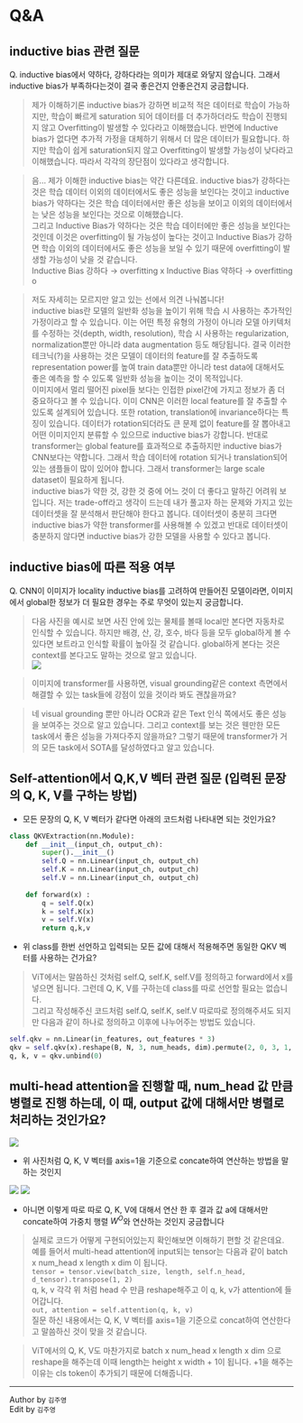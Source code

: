 # Q&A
## inductive bias 관련 질문

Q. inductive bias에서 약하다, 강하다라는 의미가 제대로 와닿지 않습니다.  그래서 inductive bias가 부족하다는것이 결국 좋은건지 안좋은건지 궁금합니다.

>제가 이해하기론 inductive bias가 강하면 비교적 적은 데이터로 학습이 가능하지만, 학습이 빠르게 saturation 되어 데이터를 더 추가하더라도 학습이 진행되지 않고 Overfitting이 발생할 수 있다라고 이해했습니다. 반면에 Inductive bias가 없다면 추가적 가정을 대체하기 위해서 더 많은 데이터가 필요합니다. 하지만  학습이 쉽게 saturation되지 않고 Overfitting이 발생할 가능성이 낮다라고 이해했습니다. 따라서 각각의 장단점이 있다라고 생각합니다.
>

>음… 제가 이해한 inductive bias는 약간 다른데요. inductive bias가 강하다는 것은 학습 데이터 이외의 데이터에서도 좋은 성능을 보인다는 것이고 inductive bias가 약하다는 것은 학습 데이터에서만 좋은 성능을 보이고 이외의 데이터에서는 낮은 성능을 보인다는 것으로 이해했습니다.  
그리고 Inductive Bias가 약하다는 것은 학습 데이터에만 좋은 성능을 보인다는 것인데 이것은 overfitting이 될 가능성이 높다는 것이고 Inductive Bias가 강하면 학습 이외의 데이터에서도 좋은 성능을 보일 수 있기 때문에 overfitting이 발생할 가능성이 낮을 것 같습니다.  
Inductive Bias 강하다 → overfitting x
Inductive Bias 약하다 → overfitting o
>

>저도 자세히는 모르지만 알고 있는 선에서 의견 나눠봅니다!  
inductive bias란  모델의 일반화 성능을 높이기 위해 학습 시 사용하는 추가적인 가정이라고 할 수 있습니다. 이는 어떤 특정 유형의 가정이 아니라 모델 아키텍처를 수정하는 것(depth, width, resolution), 학습 시 사용하는 regularization, normalization뿐만 아니라 data augmentation 등도 해당됩니다. 결국 이러한 테크닉(?)을 사용하는 것은 모델이 데이터의 feature를 잘 추출하도록 representation power를 높여 train data뿐만 아니라 test data에 대해서도 좋은 예측을 할 수 있도록 일반화 성능을 높이는 것이 목적입니다.  
이미지에서 멀리 떨어진 pixel들 보다는 인접한 pixel간에 가지고 정보가 좀 더 중요하다고 볼 수 있습니다. 이미 CNN은 이러한 local feature를 잘 추출할 수 있도록 설계되어 있습니다. 또한 rotation, translation에 invariance하다는 특징이 있습니다. 데이터가 rotation되더라도 큰 문제 없이 feature를 잘 뽑아내고 어떤 이미지인지 분류할 수 있으므로 inductive bias가 강합니다. 반대로 transformer는 global feature를 효과적으로 추출하지만 inductive bias가 CNN보다는 약합니다. 그래서 학습 데이터에 rotation 되거나 translation되어 있는 샘플들이 많이 있어야 합니다. 그래서 transformer는 large scale dataset이 필요하게 됩니다.  
inductive bias가 약한 것, 강한 것 중에 어느 것이 더 좋다고 말하긴 어려워 보입니다. 저는 trade-off라고 생각이 드는데 내가 풀고자 하는 문제와 가지고 있는 데이터셋을 잘 분석해서 판단해야 한다고 봅니다. 데이터셋이 충분히 크다면 inductive bias가 약한 transformer를 사용해볼 수 있겠고 반대로 데이터셋이 충분하지 않다면 inductive bias가 강한 모델을 사용할 수 있다고 봅니다.
>

## inductive bias에 따른 적용 여부
 
Q. CNN이 이미지가 locality inductive bias를 고려하여 만들어진 모델이라면, 이미지에서 global한 정보가 더 필요한 경우는 주로 무엇이 있는지 궁금합니다.

>다음 사진을 예시로 보면 사진 안에 있는 물체를 볼때 local만 본다면 자동차로 인식할 수 있습니다. 하지만 배경, 산, 강, 호수, 바다 등을 모두 global하게 볼 수 있다면 보트라고 인식할 확률이 높아질 것 같습니다. global하게 본다는 것은 context를 본다고도 말하는 것으로 알고 있습니다.  
![](imgs/01_4.png)
>

>이미지에 transformer를 사용하면, visual grounding같은 context 측면에서 해결할 수 있는 task들에 강점이 있을 것이라 봐도 괜찮을까요?
>

>네 visual grounding 뿐만 아니라 OCR과 같은 Text 인식 쪽에서도 좋은 성능을 보여주는 것으로 알고 있습니다. 그리고 context를 보는 것은 웬만한 모든 task에서 좋은 성능을 가져다주지 않을까요? 그렇기 때문에 transformer가 거의 모든 task에서 SOTA를 달성하였다고 알고 있습니다.
>

## Self-attention에서 Q,K,V 벡터 관련 질문 (입력된 문장의 Q, K, V를 구하는 방법)

- 모든 문장의 Q, K, V 벡터가 같다면 아래의 코드처럼 나타내면 되는 것인가요?

```python
class QKVExtraction(nn.Module):
	def __init__(input_ch, output_ch):
		super().__init__()
		self.Q = nn.Linear(input_ch, output_ch)
		self.K = nn.Linear(input_ch, output_ch)
		self.V = nn.Linear(input_ch, output_ch)
	
	def forward(x) :
		q = self.Q(x)
		k = self.K(x)
		v = self.V(x)
		return q,k,v
```

- 위 class를 한번 선언하고 입력되는 모든 값에 대해서 적용해주면 동일한 QKV 벡터를 사용하는 건가요?

>ViT에서는 말씀하신 것처럼 self.Q, self.K, self.V를 정의하고 forward에서 x를 넣으면 됩니다. 그런데 Q, K, V를 구하는데 class를 따로 선언할 필요는 없습니다.  
그리고 작성해주신 코드처럼 self.Q, self.K, self.V 따로따로 정의해주셔도 되지만 다음과 같이 하나로 정의하고 이후에 나누어주는 방법도 있습니다.  
```python
self.qkv = nn.Linear(in_features, out_features * 3)
qkv = self.qkv(x).reshape(B, N, 3, num_heads, dim).permute(2, 0, 3, 1, 4) # 3 x batch x num_heads x length x dim
q, k, v = qkv.unbind(0)
```
>

## multi-head attention을 진행할 때, num_head 값 만큼 병렬로 진행 하는데, 이 때, output 값에 대해서만 병렬로 처리하는 것인가요?

![](imgs/01_5.png)

- 위 사진처럼 Q, K, V 벡터를 axis=1을 기준으로 concate하여 연산하는 방법을 말하는 것인지

![](imgs/01_6.png)
![](imgs/01_7.png)

- 아니면 이렇게 따로 따로  Q, K, V에 대해서 연산 한 후 결과 값 a에 대해서만 concate하여 가중치 행렬 $W^O$와 연산하는 것인지 궁금합니다

>실제로 코드가 어떻게 구현되어있는지 확인해보면 이해하기 편할 것 같은데요.
예를 들어서 multi-head attention에 input되는 tensor는 다음과 같이 batch x  num_head x length x dim 이 됩니다.  
`tensor = tensor.view(batch_size, length, self.n_head, d_tensor).transpose(1, 2)`  
q, k, v 각각 위 처럼 head 수 만큼 reshape해주고 이 q, k, v가 attention에 들어갑니다.  
`out, attention = self.attention(q, k, v)`  
질문 하신 내용에서는 Q, K, V 벡터를 axis=1을 기준으로 concat하여 연산한다고 말씀하신 것이 맞을 것 같습니다.
>

>ViT에서의 Q, K, V도 마찬가지로 batch x num_head x length x dim 으로 reshape을 해주는데 이때 length는 height x width + 1이 됩니다. +1을 해주는 이유는 cls token이 추가되기 때문에 더해줍니다.
>

---

Author by `김주영`  
Edit by `김주영`